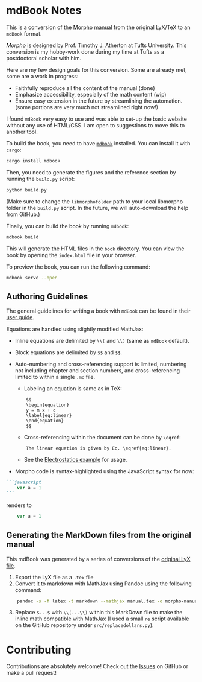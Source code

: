 # mdBook Notes

This is a conversion of the [Morpho](https://github.com/Morpho-lang/morpho) [manual](https://github.com/Morpho-lang/morpho/blob/main/manual/manual.pdf) from the original LyX/TeX to an `mdBook` format.

*Morpho* is designed by Prof. Timothy J. Atherton at Tufts University. This conversion is my hobby-work done during my time at Tufts as a postdoctoral scholar with him.

Here are my few design goals for this conversion. Some are already met, some are a work in progress:
* Faithfully reproduce all the content of the manual (done)
* Emphasize accessibility, especially of the math content (wip)
* Ensure easy extension in the future by streamlining the automation. (some portions are very much not streamlined right now!)

I found `mdBook` very easy to use and was able to set-up the basic website without any use of HTML/CSS. I am open to suggestions to move this to another tool.

To build the book, you need to have [`mdbook`](https://github.com/rust-lang/mdBook) installed. You can install it with `cargo`:

```bash
cargo install mdbook
```

Then, you need to generate the figures and the reference section by running the `build.py` script:
```bash
python build.py
```
(Make sure to change the `libmorphofolder` path to your local libmorpho folder in the `build.py` script. In the future, we will auto-download the help from GitHub.)

Finally, you can build the book by running `mdbook`:
```bash
mdbook build
```

This will generate the HTML files in the `book` directory. You can view the book by opening the `index.html` file in your browser.

To preview the book, you can run the following command:
```bash
mdbook serve --open
```

## Authoring Guidelines

The general guidelines for writing a book with `mdBook` can be found in their [user guide](https://rust-lang.github.io/mdBook/index.html).

Equations are handled using slightly modified MathJax:
* Inline equations are delimited by `\\(` and `\\)` (same as `mdBook` default).
* Block equations are delimited by `$$` and `$$`.
* Auto-numbering and cross-referencing support is limited, numbering not including chapter and section numbers, and cross-referencing limited to within a single `.md` file.
    - Labeling an equation is same as in TeX:
    ```
        $$
        \begin{equation}
        y = m x + c
        \label{eq:linear}
        \end{equation}
        $$
    ```
    - Cross-referencing within the document can be done by `\eqref`:
    ```
        The linear equation is given by Eq. \eqref{eq:linear}.
    ```
    - See the [Electrostatics example](examples/electrostatics.md) for usage.

* Morpho code is syntax-highlighted using the JavaScript syntax for now:
~~~markdown
```javascript
    var a = 1
```
~~~

renders to
```javascript
    var a = 1
```
## Generating the MarkDown files from the original manual

This mdBook was generated by a series of conversions of the [original LyX file](https://github.com/Morpho-lang/morpho/blob/main/manual/src/manual.lyx).

1. Export the LyX file as a `.tex` file
2. Convert it to markdown with MathJax using Pandoc using the following command:
```bash
    pandoc -s -f latex -t markdown --mathjax manual.tex -o morpho-manual.md
```

3. Replace `$...$` with `\\(...\\)` within this MarkDown file to make the inline math compatible with MathJax (I used a small `re` script available on the GitHub repository under `src/replacedollars.py`).

# Contributing

Contributions are absolutely welcome! Check out the [Issues](https://github.com/joshichaitanya3/morpho-manual/issues) on GitHub or make a pull request!
